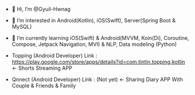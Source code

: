 - 👋 Hi, I’m @Gyuil-Hwnag
- 👀 I’m interested in Android(Kotlin), iOS(Swift), Server(Spring Boot & MySQL)
- 🌱 I’m currently learning iOS(Swift) & Android(MVVM, Koin(Di), Coroutine, Compose, Jetpack Navigation, MVI) & NLP, Data modeling (Python)

- Topping (Android Developer) Link : https://play.google.com/store/apps/details?id=com.tintin.topping.kotlin <- Shorts Streaming APP
- Qnnect (Android Developer) Link : (Not yet) <- Sharing Diary APP With Couple & Friends & Family 
<!---
Gyuil-Hwnag/Gyuil-Hwnag is a ✨ special ✨ repository because its `README.md` (this file) appears on your GitHub profile.
You can click the Preview link to take a look at your changes.
--->
